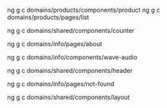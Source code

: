 ng g c domains/products/components/product
ng g c domains/products/pages/list

ng g c domains/shared/components/counter

ng g c domains/info/pages/about

ng g c domains/info/components/wave-audio

ng g c domains/shared/components/header

ng g c domains/info/pages/not-found

ng g c domains/shared/components/layout

